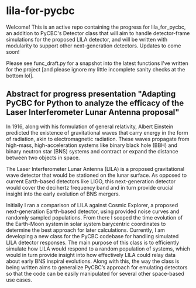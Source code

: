# lila-for-pycbc
Welcome! This is an active repo containing the progress for lila_for_pycbc, an addition to PyCBC's Detector class that will aim to handle detector-frame simulations for the proposed LILA detector, and will be written with modularity to support other next-generation detectors. Updates to come soon!

Please see func_draft.py for a snapshot into the latest functions I've written for the project [and please ignore my little incomplete sanity checks at the bottom lol].

## Abstract for progress presentation "Adapting PyCBC for Python to analyze the efficacy of the Laser Interferometer Lunar Antenna proposal"

In 1916, along with his formulation of general relativity, Albert Einstein predicted the existence of gravitational waves that carry energy in the form of radiation, akin to electromagnetic radiation. These waves propagate from high-mass, high-acceleration systems like binary black hole (BBH) and binary neutron star (BNS) systems and contract or expand the distance between two objects in space.

The Laser Interferometer Lunar Antenna (LILA) is a proposed gravitational wave detector that would be stationed on the lunar surface. As opposed to current Earth-based detectors like LIGO, this next-generation detector would cover the decihertz frequency band and in turn provide crucial insight into the early evolution of BNS mergers.

Initially I ran a comparison of LILA against Cosmic Explorer, a proposed next-generation Earth-based detector, using provided noise curves and randomly sampled populations. From there I scoped the time evolution of the Earth-Moon system in solar system barycentric coordinates to determine the best approach for later calculations. Currently, I am developing a new class for the PyCBC codebase for handling simulated LILA detector responses. The main purpose of this class is to efficiently simulate how LILA would respond to a random population of systems, which would in turn provide insight into how effectively LILA could relay data about early BNS inspiral evolutions. Along with this, the way the class is being written aims to generalize PyCBC’s approach for emulating detectors so that the code can be easily manipulated for several other space-based use cases.


